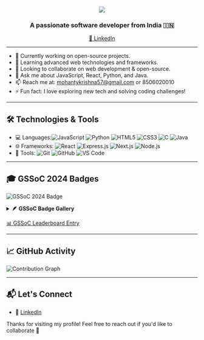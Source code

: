 <h1 align="center">
  <img src="https://readme-typing-svg.herokuapp.com/?font=Righteous&size=35&center=true&vCenter=true&width=500&height=70&duration=4000&lines=Hi+There!+👋;+I'm+Krishna+Mohanty!" />
</h1>

<h3 align="center">A passionate software developer from India 🇮🇳</h3>

<p align="center">
  <a href="https://www.linkedin.com/in/krishna-mohanty-67a9082b0" target="_blank">🔗 LinkedIn</a>
</p>

---

- 🔭 Currently working on open-source projects.
- 🌱 Learning advanced web technologies and frameworks.
- 👯 Looking to collaborate on web development & open-source.
- 💬 Ask me about JavaScript, React, Python, and Java.
- 📫 Reach me at: [mohantykrishna57@gmail.com](mailto:mohantykrishna57@gmail.com) or 8506020010
- ⚡ Fun fact: I love exploring new tech and solving coding challenges!

---

## 🛠️ Technologies & Tools

- 💻 Languages:<img src="https://img.shields.io/badge/JavaScript-F7DF1E?style=flat-square&logo=javascript&logoColor=black" alt="JavaScript"/> <img src="https://img.shields.io/badge/Python-3776AB?style=flat-square&logo=python&logoColor=white" alt="Python"/> <img src="https://img.shields.io/badge/HTML5-E34F26?style=flat-square&logo=html5&logoColor=white" alt="HTML5"/> <img src="https://img.shields.io/badge/CSS3-1572B6?style=flat-square&logo=css3&logoColor=white" alt="CSS3"/> <img src="https://img.shields.io/badge/C-00599C?style=flat-square&logo=c&logoColor=white" alt="C"/> <img src="https://img.shields.io/badge/Java-007396?style=flat-square&logo=java&logoColor=white" alt="Java"/> 
- 🌐 Frameworks: <img src="https://img.shields.io/badge/React-20232A?style=flat-square&logo=react&logoColor=61DAFB" alt="React"/> <img src="https://img.shields.io/badge/Express.js-000000?style=flat-square&logo=express&logoColor=white" alt="Express.js"/> <img src="https://img.shields.io/badge/Next.js-000000?style=flat-square&logo=next.js&logoColor=white" alt="Next.js"/> <img src="https://img.shields.io/badge/Node.js-339933?style=flat-square&logo=node.js&logoColor=white" alt="Node.js"/>
- 🔧 Tools: <img src="https://img.shields.io/badge/Git-F05032?style=flat-square&logo=git&logoColor=white" alt="Git"/> <img src="https://img.shields.io/badge/GitHub-181717?style=flat-square&logo=github&logoColor=white" alt="GitHub"/> <img src="https://img.shields.io/badge/VS%20Code-007ACC?style=flat-square&logo=visual-studio-code&logoColor=white" alt="VS Code"/> 

---

## 🎓 GSSoC 2024 Badges

![GSSoC 2024 Badge](https://img.shields.io/badge/GSSoC-2024_Extd-brightgreen)

<details>
  <summary><b>🪶 GSSoC Badge Gallery</b></summary>
  <p align="center">
    <a href="https://gssoc.girlscript.tech/leaderboard">
      <img src="https://raw.githubusercontent.com/GSSoC24/Postman-Challenge/main/docs/assets/Postman%20White.png" width="100px" />
      <img src="https://raw.githubusercontent.com/GSSoC24/Postman-Challenge/main/docs/assets/1.png" width="100px" />
      <img src="https://raw.githubusercontent.com/GSSoC24/Postman-Challenge/main/docs/assets/2.png" width="100px" />
      <img src="https://raw.githubusercontent.com/GSSoC24/Postman-Challenge/main/docs/assets/3.png" width="100px" />
      <img src="https://raw.githubusercontent.com/GSSoC24/Postman-Challenge/main/docs/assets/4.png" width="100px" />
      <img src="https://raw.githubusercontent.com/GSSoC24/Postman-Challenge/main/docs/assets/5.png" width="100px" />
    </a>
  </p>
</details>

<a href="https://gssoc.girlscript.tech/leaderboard?year=2024&name=KrishnaMohanty08">📊 GSSoC Leaderboard Entry</a>

---

## 📈 GitHub Activity

![Contribution Graph](https://github-contribution-stats.vercel.app/api?username=KrishnaMohanty08&range=1y)

---

## 📬 Let's Connect

- 🔗 [LinkedIn](https://www.linkedin.com/in/krishna-mohanty-67a9082b0)

Thanks for visiting my profile! Feel free to reach out if you'd like to collaborate 🚀
